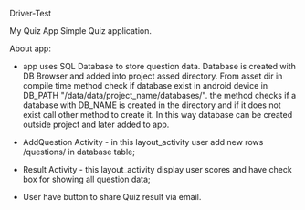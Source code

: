 
Driver-Test

My Quiz App Simple Quiz application.

About app:

*  app uses SQL Database to store question data. Database is created with DB Browser and added into project assed directory. 
   From asset dir in compile time method check if database exist in android device in DB_PATH "/data/data/project_name/databases/".
   the method checks if a database with DB_NAME is created in the directory and if it does not exist call other method to create it.
   In this way database can be created outside project and later added to app.

* AddQuestion Activity - in this layout_activity user add new rows /questions/ in database table;

*    Result Activity - this layout_activity display user scores and have check box for showing all question data;

*    User have button to share Quiz result via email.

